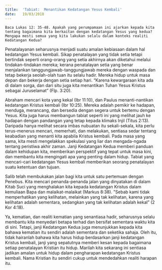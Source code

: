```yaml
---
title:  'Tabiat:  Menantikan Kedatangan Yesus Kembali'
date:   19/03/2018
---
```


`Baca Lukas 12: 35-48. Apakah yang perumpamaan ini ajarkan kepada kita tentang bagaimana kita berkaitan dengan kedatangan Yesus yang kedua? Mengapa mesti semua yang kita lakukan selalu dalam konteks realiti Kedatangan Kedua?`

Penatalayanan seharusnya menjadi suatu amalan kebiasaan dalam hal kedatangan Yesus kembali.  Sikap penatalayan yang tidak setia tetapi bertindak seperti orang-orang yang setia akhirnya akan diketahui melalui tindakan-tindakan mereka; kerana penatalayan setia yang benar menjalankan tanggungjawab-tanggungjawab mereka dengan waspada dan tetap bekerja seolah-olah tuan itu selalu hadir. Mereka hidup untuk masa depan dan bekerja dengan setia setiap hari. “Karena kewargaraan kita ada di dalam sorga, dan dari situ juga kita menantikan Tuhan Yesus Kristus sebagai Juruselamat” (Flp. 3:20).

Abraham mencari kota yang kekal (Ibr 11:10), dan Paulus menanti-nantikan kedatangan Kristus kembali (Ibr 10:25). Mereka adalah pemikir ke hadapan, menduga, merancang, dan bersedia dengan segera untuk bertemu dengan Yesus. Kita juga harus membangun tabiat seperti ini yang melihat jauh ke hadapan dengan pandangan yang tetap kepada klimaks Injil (Titus 2:13). Daripada hanya melihat secara imbas nubuatan itu sekali-sekala, kita perlu terus-menerus mencari, memerhati, dan melakukan, sentiasa sedar tentang keabadian yang menanti kita apabila Kristus kembali. Pada masa yang sama, kita mesti mengelakkan spekulasi yang liar dan mengada-ngada tentang peristiwa akhir zaman. Janji Kedatangan Kedua memberi panduan dalam kehidupan kita, memberikan perspektif yang tepat untuk masa kini, dan membantu kita mengingati apa yang penting dalam hidup. Tabiat yang mencari-cari kedatangan Yesus kembali memberikan seorang penatalayan suatu ketentuan dan tujuan.

Salib telah membukakan jalan bagi kita untuk satu pertemuan dengan Penebus. Kita mencari penanda-penanda jalan yang dinyatakan di dalam Kitab Suci yang menghalakan kita kepada kedatangan Kristus dalam kemuliaan Bapa dan malaikat-malaikat (Markus 8:38). "Sebab kami tidak memperhatikan yang kelihatan, melainkan yang tak kelihatan, karena yang kelihatan adalah sementara, sedangkan yang tak kelihatan adalah kekal” (2 Kor 4:18).

Ya, kematian, dan realiti kematian yang senantiasa hadir, seharusnya selalu membantu kita menyedari betapa terhad dan bersifat sementara waktu kita di sini. Tetapi, janji Kedatangan Kedua juga menunjukkan kepada kita bahawa kematian itu sendiri adalah sementara dan seketika sahaja. Oleh itu, tidak hairanlah bahawa kita harus hidup berdasarkan janji kedatangan Kristus kembali, janji yang sepatutnya memberi kesan kepada bagaimana setiap penatalayan Kristian itu hidup. Marilah kita sekarang ini sentiasa jadikan amalan untuk hidup dalam pengharapan kedatangan Kristus kembali.  Nama Kristian itu sendiri cukup untuk mendedahkan realiti harapan itu.